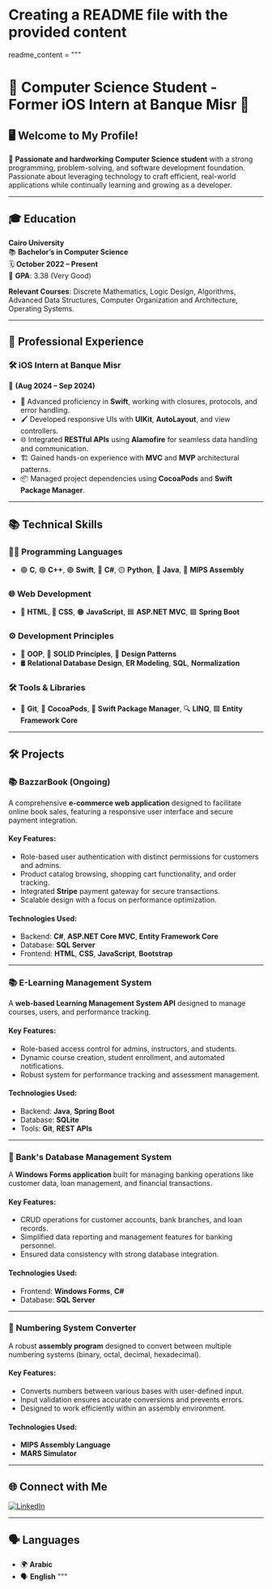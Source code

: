 # Creating a README file with the provided content

readme_content = """
# 🌟 **Computer Science Student - Former iOS Intern at Banque Misr** 👋

## 🖥️ **Welcome to My Profile!**

💼 **Passionate and hardworking Computer Science student** with a strong programming, problem-solving, and software development foundation. Passionate about leveraging technology to craft efficient, real-world applications while continually learning and growing as a developer.

---

## 🎓 **Education**

**Cairo University**  
📚 **Bachelor’s in Computer Science**  
🗓️ **October 2022 – Present**  
🎯 **GPA**: 3.38 (Very Good)

**Relevant Courses**: Discrete Mathematics, Logic Design, Algorithms, Advanced Data Structures, Computer Organization and Architecture, Operating Systems.

---

## 💼 **Professional Experience**

### 🛠 **iOS Intern at Banque Misr**  
📅 **(Aug 2024 – Sep 2024)**  
- 🚀 Advanced proficiency in **Swift**, working with closures, protocols, and error handling.  
- 🖌 Developed responsive UIs with **UIKit**, **AutoLayout**, and view controllers.  
- 🌐 Integrated **RESTful APIs** using **Alamofire** for seamless data handling and communication.  
- 🏗️ Gained hands-on experience with **MVC** and **MVP** architectural patterns.  
- 📦 Managed project dependencies using **CocoaPods** and **Swift Package Manager**.

---

## 📚 **Technical Skills**

### **👨‍💻 Programming Languages**
- 🟢 **C**, 🟢 **C++**, 🟣 **Swift**, 🔵 **C#**, 🟡 **Python**, 🔴 **Java**, 🔵 **MIPS Assembly**

### **🌐 Web Development**
- 🌟 **HTML**, 🎨 **CSS**, 🟠 **JavaScript**, 🟦 **ASP.NET MVC**, 🟪 **Spring Boot**

### **⚙️ Development Principles**
- 📐 **OOP**, 🎯 **SOLID Principles**, 🧩 **Design Patterns**  
- 🛢️ **Relational Database Design**, **ER Modeling**, **SQL**, **Normalization**

### **🛠️ Tools & Libraries**
- 📂 **Git**, 🍫 **CocoaPods**, 🚀 **Swift Package Manager**, 🔍 **LINQ**, 🟩 **Entity Framework Core**

---

## 🛠️ **Projects**

### **📚 BazzarBook (Ongoing)**  
A comprehensive **e-commerce web application** designed to facilitate online book sales, featuring a responsive user interface and secure payment integration.  

#### Key Features:
- Role-based user authentication with distinct permissions for customers and admins.  
- Product catalog browsing, shopping cart functionality, and order tracking.  
- Integrated **Stripe** payment gateway for secure transactions.  
- Scalable design with a focus on performance optimization.

#### Technologies Used:
- Backend: **C#**, **ASP.NET Core MVC**, **Entity Framework Core**  
- Database: **SQL Server**  
- Frontend: **HTML**, **CSS**, **JavaScript**, **Bootstrap**

---

### **📚 E-Learning Management System**  
A **web-based Learning Management System API** designed to manage courses, users, and performance tracking.  

#### Key Features:
- Role-based access control for admins, instructors, and students.  
- Dynamic course creation, student enrollment, and automated notifications.  
- Robust system for performance tracking and assessment management.

#### Technologies Used:
- Backend: **Java**, **Spring Boot**  
- Database: **SQLite**  
- Tools: **Git**, **REST APIs**

---

### **💼 Bank's Database Management System**  
A **Windows Forms application** built for managing banking operations like customer data, loan management, and financial transactions.  

#### Key Features:
- CRUD operations for customer accounts, bank branches, and loan records.  
- Simplified data reporting and management features for banking personnel.  
- Ensured data consistency with strong database integration.

#### Technologies Used:
- Frontend: **Windows Forms**, **C#**  
- Database: **SQL Server**

---

### **📐 Numbering System Converter**  
A robust **assembly program** designed to convert between multiple numbering systems (binary, octal, decimal, hexadecimal).  

#### Key Features:
- Converts numbers between various bases with user-defined input.  
- Input validation ensures accurate conversions and prevents errors.  
- Designed to work efficiently within an assembly environment.

#### Technologies Used:
- **MIPS Assembly Language**  
- **MARS Simulator**

---

## 🌐 **Connect with Me**

[![LinkedIn](https://img.shields.io/badge/LinkedIn-Ahmed%20Nasser-blue?style=for-the-badge&logo=linkedin&logoColor=white)](https://linkedin.com/in/ahmed-nasser-91aab6279)

---

## 🗣️ **Languages**

- 🌍 **Arabic**  
- 🗣️ **English**
"""

